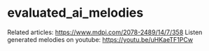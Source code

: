 # evaluated_ai_melodies

Related articles: https://www.mdpi.com/2078-2489/14/7/358
Listen generated melodies on youtube: https://youtu.be/uHKaeTF1PCw
